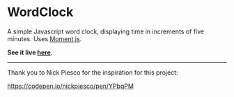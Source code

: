 # WordClock

A simple Javascript word clock, displaying time in increments of five minutes. Uses [Moment.js](https://momentjs.com/).

**See it live [here](https://michaelkolber.github.io/word-clock).**

---

Thank you to Nick Piesco for the inspiration for this project:

https://codepen.io/nickpiesco/pen/YPbqPM
